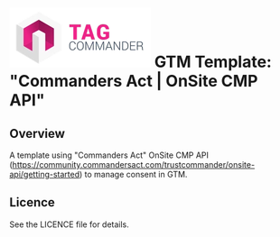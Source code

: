 # ![TagCo logo](/Screenshots/tag.png) GTM Template: "Commanders Act | OnSite CMP API"
## Overview
A template using "Commanders Act" OnSite CMP API (https://community.commandersact.com/trustcommander/onsite-api/getting-started) to manage consent in GTM.

## Licence
See the LICENCE file for details.